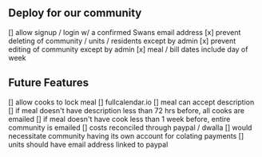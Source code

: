 
## Deploy for our community
  [] allow signup / login w/ a confirmed Swans email address
  [x] prevent deleting of community / units / residents except by admin
  [x] prevent editing of community except by admin
  [x] meal / bill dates include day of week

## Future Features
 [] allow cooks to lock meal
 [] fullcalendar.io
 [] meal can accept description
 [] if meal doesn't have description less than 72 hrs before, all cooks are emailed
 [] if meal doesn't have cook less than 1 week before, entire community is emailed
 [] costs reconciled through paypal / dwalla
    [] would necessitate community having its own account for colating payments
    [] units should have email address linked to paypal
